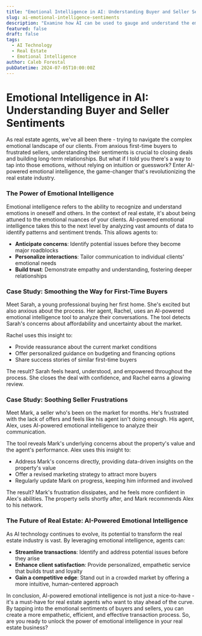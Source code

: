 ```yaml
---
title: "Emotional Intelligence in AI: Understanding Buyer and Seller Sentiments"
slug: ai-emotional-intelligence-sentiments
description: "Examine how AI can be used to gauge and understand the emotional sentiments of buyers and sellers."
featured: false
draft: false
tags:
  - AI Technology
  - Real Estate
  - Emotional Intelligence
author: Caleb Forestal
pubDatetime: 2024-07-05T10:00:00Z
---
```


Emotional Intelligence in AI: Understanding Buyer and Seller Sentiments
============================================================

As real estate agents, we've all been there - trying to navigate the complex emotional landscape of our clients. From anxious first-time buyers to frustrated sellers, understanding their sentiments is crucial to closing deals and building long-term relationships. But what if I told you there's a way to tap into those emotions, without relying on intuition or guesswork? Enter AI-powered emotional intelligence, the game-changer that's revolutionizing the real estate industry.

### The Power of Emotional Intelligence

Emotional intelligence refers to the ability to recognize and understand emotions in oneself and others. In the context of real estate, it's about being attuned to the emotional nuances of your clients. AI-powered emotional intelligence takes this to the next level by analyzing vast amounts of data to identify patterns and sentiment trends. This allows agents to:

* **Anticipate concerns**: Identify potential issues before they become major roadblocks
* **Personalize interactions**: Tailor communication to individual clients' emotional needs
* **Build trust**: Demonstrate empathy and understanding, fostering deeper relationships

### Case Study: Smoothing the Way for First-Time Buyers

Meet Sarah, a young professional buying her first home. She's excited but also anxious about the process. Her agent, Rachel, uses an AI-powered emotional intelligence tool to analyze their conversations. The tool detects Sarah's concerns about affordability and uncertainty about the market.

Rachel uses this insight to:

* Provide reassurance about the current market conditions
* Offer personalized guidance on budgeting and financing options
* Share success stories of similar first-time buyers

The result? Sarah feels heard, understood, and empowered throughout the process. She closes the deal with confidence, and Rachel earns a glowing review.

### Case Study: Soothing Seller Frustrations

Meet Mark, a seller who's been on the market for months. He's frustrated with the lack of offers and feels like his agent isn't doing enough. His agent, Alex, uses AI-powered emotional intelligence to analyze their communication.

The tool reveals Mark's underlying concerns about the property's value and the agent's performance. Alex uses this insight to:

* Address Mark's concerns directly, providing data-driven insights on the property's value
* Offer a revised marketing strategy to attract more buyers
* Regularly update Mark on progress, keeping him informed and involved

The result? Mark's frustration dissipates, and he feels more confident in Alex's abilities. The property sells shortly after, and Mark recommends Alex to his network.

### The Future of Real Estate: AI-Powered Emotional Intelligence

As AI technology continues to evolve, its potential to transform the real estate industry is vast. By leveraging emotional intelligence, agents can:

* **Streamline transactions**: Identify and address potential issues before they arise
* **Enhance client satisfaction**: Provide personalized, empathetic service that builds trust and loyalty
* **Gain a competitive edge**: Stand out in a crowded market by offering a more intuitive, human-centered approach

In conclusion, AI-powered emotional intelligence is not just a nice-to-have - it's a must-have for real estate agents who want to stay ahead of the curve. By tapping into the emotional sentiments of buyers and sellers, you can create a more empathetic, efficient, and effective transaction process. So, are you ready to unlock the power of emotional intelligence in your real estate business?